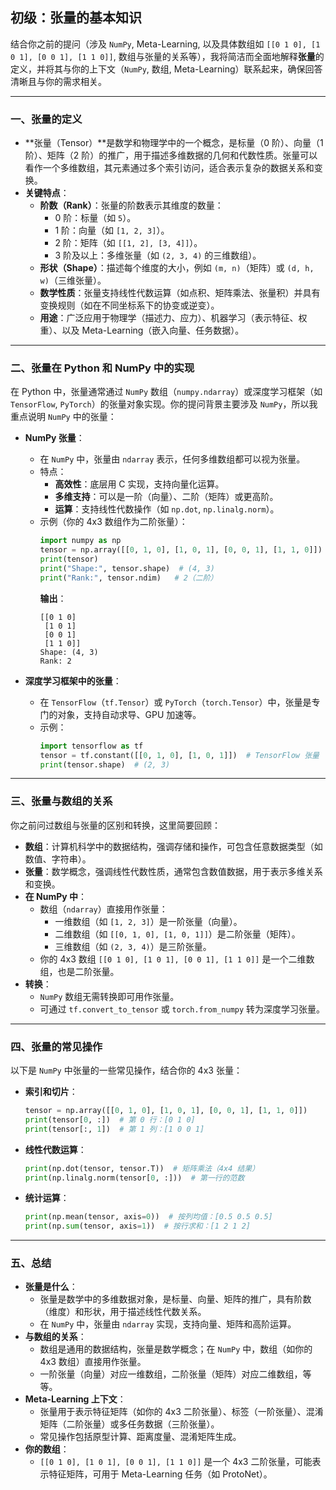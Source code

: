 ## 初级：张量的基本知识
结合你之前的提问（涉及 `NumPy`, Meta-Learning, 以及具体数组如 `[[0 1 0], [1 0 1], [0 0 1], [1 1 0]]`, 数组与张量的关系等），我将简洁而全面地解释**张量**的定义，并将其与你的上下文（`NumPy`, 数组, Meta-Learning）联系起来，确保回答清晰且与你的需求相关。

---

### **一、张量的定义**
- **张量（Tensor）**是数学和物理学中的一个概念，是标量（0 阶）、向量（1 阶）、矩阵（2 阶）的推广，用于描述多维数据的几何和代数性质。张量可以看作一个多维数组，其元素通过多个索引访问，适合表示复杂的数据关系和变换。
- **关键特点**：
  - **阶数（Rank）**：张量的阶数表示其维度的数量：
    - 0 阶：标量（如 `5`）。
    - 1 阶：向量（如 `[1, 2, 3]`）。
    - 2 阶：矩阵（如 `[[1, 2], [3, 4]]`）。
    - 3 阶及以上：多维张量（如 `(2, 3, 4)` 的三维数组）。
  - **形状（Shape）**：描述每个维度的大小，例如 `(m, n)`（矩阵）或 `(d, h, w)`（三维张量）。
  - **数学性质**：张量支持线性代数运算（如点积、矩阵乘法、张量积）并具有变换规则（如在不同坐标系下的协变或逆变）。
  - **用途**：广泛应用于物理学（描述力、应力）、机器学习（表示特征、权重）、以及 Meta-Learning（嵌入向量、任务数据）。

---

### **二、张量在 Python 和 NumPy 中的实现**
在 Python 中，张量通常通过 `NumPy` 数组（`numpy.ndarray`）或深度学习框架（如 `TensorFlow`, `PyTorch`）的张量对象实现。你的提问背景主要涉及 `NumPy`，所以我重点说明 `NumPy` 中的张量：

- **NumPy 张量**：
  - 在 `NumPy` 中，张量由 `ndarray` 表示，任何多维数组都可以视为张量。
  - 特点：
    - **高效性**：底层用 C 实现，支持向量化运算。
    - **多维支持**：可以是一阶（向量）、二阶（矩阵）或更高阶。
    - **运算**：支持线性代数操作（如 `np.dot`, `np.linalg.norm`）。
  - 示例（你的 4x3 数组作为二阶张量）：
    ```python
    import numpy as np
    tensor = np.array([[0, 1, 0], [1, 0, 1], [0, 0, 1], [1, 1, 0]])  # 二阶张量
    print(tensor)
    print("Shape:", tensor.shape)  # (4, 3)
    print("Rank:", tensor.ndim)   # 2（二阶）
    ```
    **输出**：
    ```
    [[0 1 0]
     [1 0 1]
     [0 0 1]
     [1 1 0]]
    Shape: (4, 3)
    Rank: 2
    ```

- **深度学习框架中的张量**：
  - 在 `TensorFlow`（`tf.Tensor`）或 `PyTorch`（`torch.Tensor`）中，张量是专门的对象，支持自动求导、GPU 加速等。
  - 示例：
    ```python
    import tensorflow as tf
    tensor = tf.constant([[0, 1, 0], [1, 0, 1]])  # TensorFlow 张量
    print(tensor.shape)  # (2, 3)
    ```

---

### **三、张量与数组的关系**
你之前问过数组与张量的区别和转换，这里简要回顾：
- **数组**：计算机科学中的数据结构，强调存储和操作，可包含任意数据类型（如数值、字符串）。
- **张量**：数学概念，强调线性代数性质，通常包含数值数据，用于表示多维关系和变换。
- **在 NumPy 中**：
  - 数组（`ndarray`）直接用作张量：
    - 一维数组（如 `[1, 2, 3]`）是一阶张量（向量）。
    - 二维数组（如 `[[0, 1, 0], [1, 0, 1]]`）是二阶张量（矩阵）。
    - 三维数组（如 `(2, 3, 4)`）是三阶张量。
  - 你的 4x3 数组 `[[0 1 0], [1 0 1], [0 0 1], [1 1 0]]` 是一个二维数组，也是二阶张量。
- **转换**：
  - `NumPy` 数组无需转换即可用作张量。
  - 可通过 `tf.convert_to_tensor` 或 `torch.from_numpy` 转为深度学习张量。

---

### **四、张量的常见操作**
以下是 `NumPy` 中张量的一些常见操作，结合你的 4x3 张量：
- **索引和切片**：
  ```python
  tensor = np.array([[0, 1, 0], [1, 0, 1], [0, 0, 1], [1, 1, 0]])
  print(tensor[0, :])  # 第 0 行：[0 1 0]
  print(tensor[:, 1])  # 第 1 列：[1 0 0 1]
  ```
- **线性代数运算**：
  ```python
  print(np.dot(tensor, tensor.T))  # 矩阵乘法（4x4 结果）
  print(np.linalg.norm(tensor[0, :]))  # 第一行的范数
  ```
- **统计运算**：
  ```python
  print(np.mean(tensor, axis=0))  # 按列均值：[0.5 0.5 0.5]
  print(np.sum(tensor, axis=1))  # 按行求和：[1 2 1 2]
  ```

---

### **五、总结**
- **张量是什么**：
  - 张量是数学中的多维数据对象，是标量、向量、矩阵的推广，具有阶数（维度）和形状，用于描述线性代数关系。
  - 在 `NumPy` 中，张量由 `ndarray` 实现，支持向量、矩阵和高阶运算。
- **与数组的关系**：
  - 数组是通用的数据结构，张量是数学概念；在 `NumPy` 中，数组（如你的 4x3 数组）直接用作张量。
  - 一阶张量（向量）对应一维数组，二阶张量（矩阵）对应二维数组，等等。
- **Meta-Learning 上下文**：
  - 张量用于表示特征矩阵（如你的 4x3 二阶张量）、标签（一阶张量）、混淆矩阵（二阶张量）或多任务数据（三阶张量）。
  - 常见操作包括原型计算、距离度量、混淆矩阵生成。
- **你的数组**：
  - `[[0 1 0], [1 0 1], [0 0 1], [1 1 0]]` 是一个 4x3 二阶张量，可能表示特征矩阵，可用于 Meta-Learning 任务（如 ProtoNet）。

